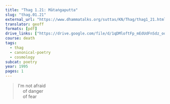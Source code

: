 ```yaml
---
title: "Thag 1.21: Mātaṅgaputta"
slug: "thag.01.21"
external_url: "https://www.dhammatalks.org/suttas/KN/Thag/thag1_21.html"
translator: geoff
formats: [pdf]
drive_links: ["https://drive.google.com/file/d/1qDMloftFp_mEdUdFnSdz_oq8PGMVqPtF/view?usp=drivesdk"]
course: death
tags:
  - thag
  - canonical-poetry
  - cosmology
subcat: poetry
year: 1995
pages: 1
---
```


> I'm not afraid  
&nbsp;&nbsp;&nbsp;&nbsp;of danger  
&nbsp;&nbsp;&nbsp;&nbsp;of fear
